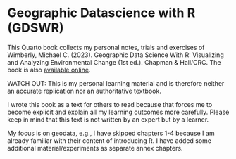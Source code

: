 
<!-- README.md is generated from README.Rmd. Please edit that file -->

# Geographic Datascience with R (GDSWR)

<!-- badges: start -->

<!-- badges: end -->

This Quarto book collects my personal notes, trials and exercises of
Wimberly, Michael C. (2023). Geographic Data Science With R: Visualizing
and Analyzing Environmental Change (1st ed.). Chapman & Hall/CRC. The
book is also [available
online](https://bookdown.org/mcwimberly/gdswr-book/).

WATCH OUT: This is my personal learning material and is therefore
neither an accurate replication nor an authoritative textbook.

I wrote this book as a text for others to read because that forces me to
become explicit and explain all my learning outcomes more carefully.
Please keep in mind that this text is not written by an expert but by a
learner.

My focus is on geodata, e.g., I have skipped chapters 1-4 because I am
already familiar with their content of introducing R. I have added some
additional material/experiments as separate annex chapters.
